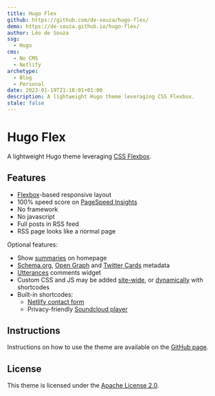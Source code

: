 ```yaml
---
title: Hugo Flex
github: https://github.com/de-souza/hugo-flex/
demo: https://de-souza.github.io/hugo-flex/
author: Léo de Souza
ssg:
  - Hugo
cms:
  - No CMS
  - Netlify
archetype:
  - Blog
  - Personal
date: 2023-01-19T21:18:01+01:00
description: A lightweight Hugo theme leveraging CSS Flexbox.
stale: false
---
```


# Hugo Flex

A lightweight Hugo theme leveraging [CSS Flexbox](https://developer.mozilla.org/docs/Web/CSS/CSS_Flexible_Box_Layout).

## Features

- [Flexbox](https://developer.mozilla.org/docs/Web/CSS/CSS_Flexible_Box_Layout)-based responsive layout
- 100% speed score on [PageSpeed Insights](https://pagespeed.web.dev)
- No framework
- No javascript
- Full posts in RSS feed
- RSS page looks like a normal page

Optional features:

- Show [summaries](https://gohugo.io/content-management/summaries) on homepage
- [Schema.org](https://schema.org), [Open Graph](https://ogp.me) and [Twitter Cards](https://developer.twitter.com/cards) metadata
- [Utterances](https://utteranc.es) comments widget
- Custom CSS and JS may be added [site-wide](https://github.com/de-souza/hugo-flex#custom-css-and-js), or [dynamically](https://github.com/de-souza/hugo-flex#dynamically-embedded) with shortcodes
- Built-in shortcodes:
  - [Netlify contact form](https://github.com/de-souza/hugo-flex#netlify-contact-form)
  - Privacy-friendly [Soundcloud player](https://github.com/de-souza/hugo-flex#soundcloud-player)

## Instructions

Instructions on how to use the theme are available on the [GitHub page](https://github.com/de-souza/hugo-flex).

## License

This theme is licensed under the [Apache License 2.0](https://github.com/de-souza/hugo-flex/blob/master/LICENSE).
